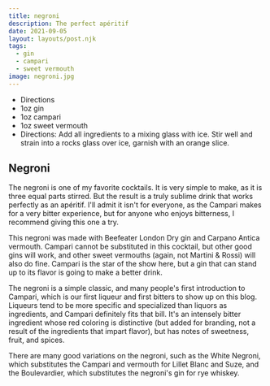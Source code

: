 ```yaml
---
title: negroni
description: The perfect apéritif
date: 2021-09-05
layout: layouts/post.njk
tags:
  - gin
  - campari
  - sweet vermouth
image: negroni.jpg
---
```

 - Directions
 - 1oz gin
 - 1oz campari
 - 1oz sweet vermouth
 - Directions: Add all ingredients to a mixing glass with ice. Stir well and strain into a rocks glass over ice, garnish with an orange slice.

## Negroni

The negroni is one of my favorite cocktails. It is very simple to make, as it is three equal parts stirred. But the result is a truly sublime drink that works perfectly as an apéritif. I'll admit it isn't for everyone, as the Campari makes for a very bitter experience, but for anyone who enjoys bitterness, I recommend giving this one a try.

This negroni was made with Beefeater London Dry gin and Carpano Antica vermouth. Campari cannot be substituted in this cocktail, but other good gins will work, and other sweet vermouths (again, not Martini & Rossi) will also do fine. Campari is the star of the show here, but a gin that can stand up to its flavor is going to make a better drink.

The negroni is a simple classic, and many people's first introduction to Campari, which is our first liqueur and first bitters to show up on this blog. Liqueurs tend to be more specific and specialized than liquors as ingredients, and Campari definitely fits that bill. It's an intensely bitter ingredient whose red coloring is distinctive (but added for branding, not a result of the ingredients that impart flavor), but has notes of sweetness, fruit, and spices.

There are many good variations on the negroni, such as the White Negroni, which substitutes the Campari and vermouth for Lillet Blanc and Suze, and the Boulevardier, which substitutes the negroni's gin for rye whiskey.
